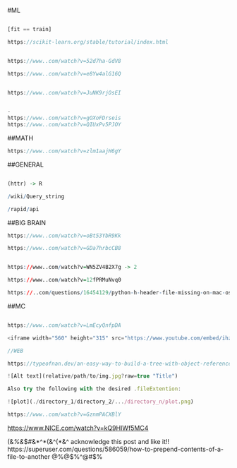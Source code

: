 #ML

```javascript

[fit == train]

https://scikit-learn.org/stable/tutorial/index.html


https://www..com/watch?v=52d7ha-GdV8

https://www..com/watch?v=e8Yw4alG16Q


https://www..com/watch?v=JuNK9rjOsEI


-
https://www..com/watch?v=gOXoFDrseis
https://www..com/watch?v=QIUxPv5PJOY

```


##MATH
```javascript
https://www..com/watch?v=zlm1aajH6gY
```


##GENERAL

```R

(httr) -> R

/wiki/Query_string

/rapid/api
```

##BIG BRAIN
```javascript
https://www..com/watch?v=oBt53YbR9Kk

https://www..com/watch?v=GDa7hrbcCB8
```


```R

https://www..com/watch?v=WN5ZV4B2X7g -> 2

https://www..com/watch?v=12fPRMuNvq0

https://..com/questions/16454129/python-h-header-file-missing-on-mac-os-x-10-6 -> s1

```

##MC

```javascript

https://www..com/watch?v=LmEcyQnfpDA

<iframe width="560" height="315" src="https://www.youtube.com/embed/ihz2WY-E2C8" title="YouTube video player" frameborder="0" allow="accelerometer; autoplay; clipboard-write; encrypted-media; gyroscope; picture-in-picture" allowfullscreen></iframe>

```
```javascript
//WEB

https://typeofnan.dev/an-easy-way-to-build-a-tree-with-object-references/

```


```javascript
![Alt text](relative/path/to/img.jpg?raw=true "Title")

Also try the following with the desired .fileExtention:

![plot](./directory_1/directory_2/.../directory_n/plot.png)

```

```javascript
https://www..com/watch?v=GznmPACXBlY
```


https://www.NICE.com/watch?v=kQ9HIWf5MC4

(&*%&*$#&*^*(&^(*&^ acknowledge this post and like it!! https://superuser.com/questions/586059/how-to-prepend-contents-of-a-file-to-another @%@$%^@#$%
